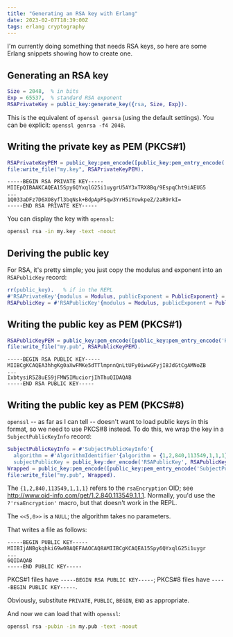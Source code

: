 ```yaml
---
title: "Generating an RSA key with Erlang"
date: 2023-02-07T18:39:00Z
tags: erlang cryptography
---
```


I'm currently doing something that needs RSA keys, so here are some Erlang snippets showing how to create one.

## Generating an RSA key

```erlang
Size = 2048,  % in bits
Exp = 65537,  % standard RSA exponent
RSAPrivateKey = public_key:generate_key({rsa, Size, Exp}).
```

This is the equivalent of `openssl genrsa` (using the default settings). You can be explicit: `openssl genrsa -f4 2048`.

## Writing the private key as PEM (PKCS#1)

```erlang
RSAPrivateKeyPEM = public_key:pem_encode([public_key:pem_entry_encode('RSAPrivateKey', RSAPrivateKey)]).
file:write_file("my.key", RSAPrivateKeyPEM).
```

```
-----BEGIN RSA PRIVATE KEY-----
MIIEpQIBAAKCAQEA15Spy6QYxqlG25i1uygrU5AY3xTRX8Bq/9EspqCht9iAEUG5
...
1Q033aDFz7D6XO8yfl3bqNsk+BdpApPSqw3YrH5iYowkpeZ/2aR9rkI=
-----END RSA PRIVATE KEY-----
```

You can display the key with `openssl`:

```sh
openssl rsa -in my.key -text -noout
```

## Deriving the public key

For RSA, it's pretty simple; you just copy the modulus and exponent into an `RSAPublicKey` record:

```erlang
rr(public_key).   % if in the REPL
#'RSAPrivateKey'{modulus = Modulus, publicExponent = PublicExponent} = RSAPrivateKey.
RSAPublicKey = #'RSAPublicKey'{modulus = Modulus, publicExponent = PublicExponent}.
```

## Writing the public key as PEM (PKCS#1)

```erlang
RSAPublicKeyPEM = public_key:pem_encode([public_key:pem_entry_encode('RSAPublicKey', RSAPublicKey)]).
file:write_file("my.pub", RSAPublicKeyPEM).
```

```
-----BEGIN RSA PUBLIC KEY-----
MIIBCgKCAQEA3hhgKg0aXwFMKe5dTTlmpnnQnLtUFy0iwwGFyjI8JdGtCgAMNoZB
...
IxbtysiR5Z8uES9jFMW5IMuciorjIhThuQIDAQAB
-----END RSA PUBLIC KEY-----
```

## Writing the public key as PEM (PKCS#8)

`openssl` -- as far as I can tell -- doesn't want to load public keys in this format, so we need to use PKCS#8 instead.
To do this, we wrap the key in a `SubjectPublicKeyInfo` record:

```erlang
SubjectPublicKeyInfo = #'SubjectPublicKeyInfo'{
  algorithm = #'AlgorithmIdentifier'{algorithm = {1,2,840,113549,1,1,1}, parameters = <<5,0>>},
  subjectPublicKey = public_key:der_encode('RSAPublicKey', RSAPublicKey)}.
Wrapped = public_key:pem_encode([public_key:pem_entry_encode('SubjectPublicKeyInfo', SubjectPublicKeyInfo)]).
file:write_file("my.pub", Wrapped).
```

The `{1,2,840,113549,1,1,1}` refers to the `rsaEncryption` OID; see <http://www.oid-info.com/get/1.2.840.113549.1.1.1>.
Normally, you'd use the `?'rsaEncryption'` macro, but that doesn't work in the REPL.

The `<<5,0>>` is a `NULL`; the algorithm takes no parameters.

That writes a file as follows:

```
-----BEGIN PUBLIC KEY-----
MIIBIjANBgkqhkiG9w0BAQEFAAOCAQ8AMIIBCgKCAQEA15Spy6QYxqlG25i1uygr
...
6QIDAQAB
-----END PUBLIC KEY-----
```

PKCS#1 files have `-----BEGIN RSA PUBLIC KEY-----`; PKCS#8 files have `-----BEGIN PUBLIC KEY-----`.

Obviously, substitute `PRIVATE`, `PUBLIC`, `BEGIN`, `END` as appropriate.

And now we can load that with `openssl`:

```sh
openssl rsa -pubin -in my.pub -text -noout
```
